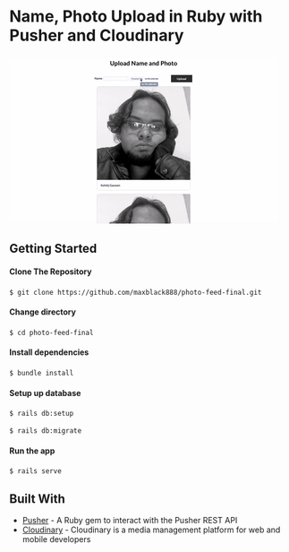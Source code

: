 # Name, Photo Upload in Ruby with Pusher and Cloudinary
![Demo](demo/ezgif.com-video-to-gif-2.gif)

Getting Started
------

#### Clone The Repository
`$ git clone https://github.com/maxblack888/photo-feed-final.git`


#### Change directory
`$ cd photo-feed-final`

#### Install dependencies
`$ bundle install`

#### Setup up database
`$ rails db:setup`

`$ rails db:migrate`

#### Run the app
`$ rails serve`


Built With
------
- [Pusher](https://pusher.com) - A Ruby gem to interact with the Pusher REST API
- [Cloudinary](https://cloudinary.com/) - Cloudinary is a media management platform for web and mobile developers
